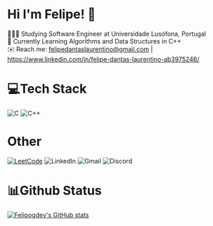 # Hi I'm Felipe! 👋
👨🏻‍💻 Studying Software Engineer at Universidade Lusófona, Portugal <br/>
💭 Currently Learning Algorithms and Data Structures in C++ <br/>
✉️ Reach me: felipedantaslaurentino@gmail.com | https://www.linkedin.com/in/felipe-dantas-laurentino-ab3975246/
# 💻Tech Stack
![C](https://img.shields.io/badge/c-%2300599C.svg?style=for-the-badge&logo=c&logoColor=white)
![C++](https://img.shields.io/badge/c++-%2300599C.svg?style=for-the-badge&logo=c%2B%2B&logoColor=white)
# Other
[![LeetCode](https://img.shields.io/badge/LeetCode-000000?style=for-the-badge&logo=LeetCode&logoColor=#d16c06)](https://leetcode.com/u/Felipog/)
![LinkedIn](https://img.shields.io/badge/linkedin-%230077B5.svg?style=for-the-badge&logo=linkedin&logoColor=white)
![Gmail](https://img.shields.io/badge/Gmail-D14836?style=for-the-badge&logo=gmail&logoColor=white)
![Discord](https://img.shields.io/badge/Discord-%235865F2.svg?style=for-the-badge&logo=discord&logoColor=white)

# 📊Github Status
[![Felipogdev's GitHub stats](https://github-readme-stats.vercel.app/api?username=felipogdev&theme=tokyonight&show_icons=true)](https://github.com/anuraghazra/github-readme-stats)
